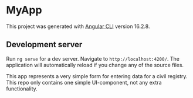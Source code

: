 # MyApp

This project was generated with [Angular CLI](https://github.com/angular/angular-cli) version 16.2.8.

## Development server

Run `ng serve` for a dev server. Navigate to `http://localhost:4200/`. The application will automatically reload if you change any of the source files.

This app represents a very simple form for entering data for a civil registry. This repo only contains one simple UI-component, not any extra functionality.
